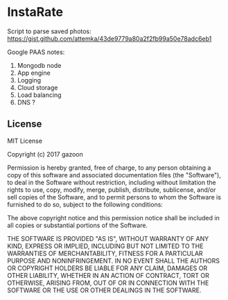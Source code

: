 # InstaRate
Script to parse saved photos: <br>
https://gist.github.com/attemka/43de9779a80a2f2fb99a50e78adc6eb1

Google PAAS notes: <br>
1. Mongodb node
2. App engine
3. Logging
4. Cloud storage
5. Load balancing
6. DNS ?

## License

MIT License

Copyright (c) 2017 gazoon

Permission is hereby granted, free of charge, to any person obtaining a copy
of this software and associated documentation files (the "Software"), to deal
in the Software without restriction, including without limitation the rights
to use, copy, modify, merge, publish, distribute, sublicense, and/or sell
copies of the Software, and to permit persons to whom the Software is
furnished to do so, subject to the following conditions:

The above copyright notice and this permission notice shall be included in all
copies or substantial portions of the Software.

THE SOFTWARE IS PROVIDED "AS IS", WITHOUT WARRANTY OF ANY KIND, EXPRESS OR
IMPLIED, INCLUDING BUT NOT LIMITED TO THE WARRANTIES OF MERCHANTABILITY,
FITNESS FOR A PARTICULAR PURPOSE AND NONINFRINGEMENT. IN NO EVENT SHALL THE
AUTHORS OR COPYRIGHT HOLDERS BE LIABLE FOR ANY CLAIM, DAMAGES OR OTHER
LIABILITY, WHETHER IN AN ACTION OF CONTRACT, TORT OR OTHERWISE, ARISING FROM,
OUT OF OR IN CONNECTION WITH THE SOFTWARE OR THE USE OR OTHER DEALINGS IN THE
SOFTWARE.
